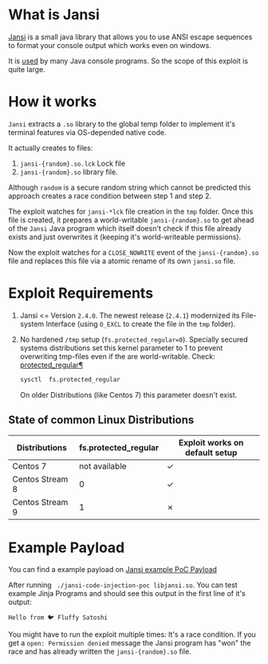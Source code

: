 # What is Jansi

[Jansi](https://github.com/fusesource/jansi) is a small java library
that allows you to use ANSI escape sequences to format your console
output which works even on windows.

It is [used](https://mvnrepository.com/artifact/org.fusesource.jansi/jansi/usages) by many Java console programs.
So the scope of this exploit is quite large.

# How it works

`Jansi` extracts a `.so` library to the global temp folder to implement it's terminal features via OS-depended native code.

It actually creates to files:

1. `jansi-{random}.so.lck` Lock file
2. `jansi-{random}.so` library file.

Although `random` is a secure random string which cannot be
predicted this approach creates a race condition between step 1 and
step 2.

The exploit watches for `jansi-*lck` file creation in the `tmp`
folder.
Once this file is created, it prepares a world-writable
`jansi-{random}.so` to get ahead of the `Jansi` Java program which
itself doesn't check if this file already exists and just overwrites
it (keeping it's world-writeable permissions).

Now the exploit watches for a `CLOSE_NOWRITE` event of the `jansi-{random}.so`
file and replaces this file via a atomic rename of its own `jansi.so` file.

# Exploit Requirements

1. Jansi <= Version `2.4.0`.
   The newest release (`2.4.1`) modernized its
   File-system Interface (using `O_EXCL` to create the file in the `tmp` folder).

2. No hardened `/tmp` setup (`fs.protected_regular=0`).
   Specially secured systems distributions set this kernel parameter to 1 to
   prevent overwriting tmp-files even if the are  world-writable. 
   Check: [protected_regular¶](https://docs.kernel.org/admin-guide/sysctl/fs.html#protected-regular)

	```bash
	sysctl  fs.protected_regular
	```

	On older Distributions (like Centos 7) this parameter doesn't exist.

## State of common Linux Distributions

| Distributions   | fs.protected_regular | Exploit works on default setup |
|-----------------|----------------------|--------------------------------|
| Centos 7        | not available        | ✓                              |
| Centos Stream 8 | 0                    | ✓                              |
| Centos Stream 9 | 1                    | ✗                              |


# Example Payload

You can find a example payload on [Jansi example PoC Payload](https://github.com/fluffysatoshi/jansi/tree/PoC)

After running ` ./jansi-code-injection-poc libjansi.so`. You can test example Jinja Programs and should see this output in the first line of it's output:

```
Hello from 🐦 Fluffy Satoshi

```

You might have to run the exploit multiple times: It's a race
condition. If you get a `open: Permission denied` message the Jansi
program has "won" the race and has already written the
`jansi-{random}.so` file.
